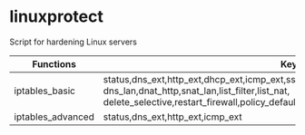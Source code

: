 # linuxprotect
Script for hardening Linux servers


| Functions  | Keyword|
| ----- | ------ |
| iptables_basic | status,dns_ext,http_ext,dhcp_ext,icmp_ext,ssh_ext,ssh_server,icmp_lan,http_lan,http_server,<br />dns_lan,dnat_http,snat_lan,list_filter,list_nat,<br />delete_selective,restart_firewall,policy_default|
| iptables_advanced | status,dns_ext,http_ext,icmp_ext |
